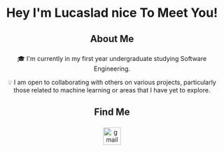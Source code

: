 <h1 align="center">Hey I'm Lucaslad nice To Meet You!</h1>

###

<h2 align="center">About Me</h2>

###

<p align="center">
🎓 I'm currently in my first year undergraduate studying Software Engineering.
</p>
<p align="center">
💡 I am open to collaborating with others on various projects, particularly those related to machine learning or areas that I have yet to explore.
</p>

###

</div>

###

<h2 align="center">Find Me</h2>

###

<p align="center">
  <a href = "mailto:lucasdaniel0904@gmail.com"><img src="https://img.shields.io/static/v1?message=Gmail&logo=gmail&label=&color=D14836&logoColor=white&labelColor=&style=for-the-badge" height="40" alt="gmail logo"  />
</div>

###
